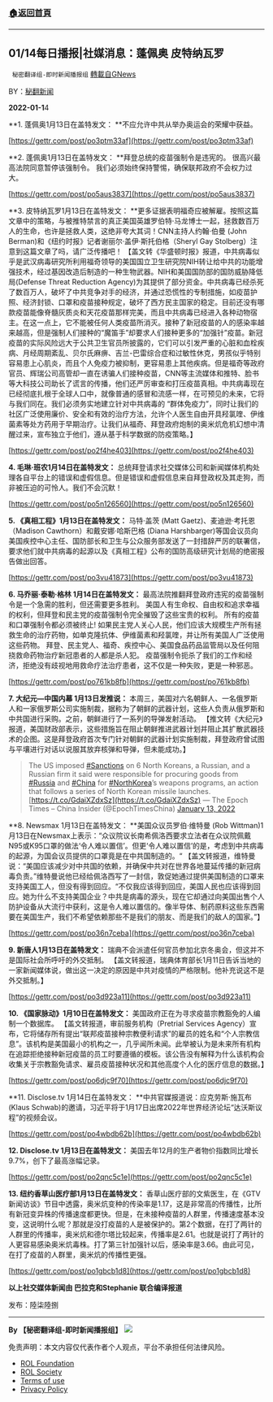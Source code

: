 ###  [:house:返回首頁](https://github.com/ourhimalayas/txt)
---


## 01/14每日播报|社媒消息：蓬佩奥 皮特纳瓦罗
` 秘密翻译组-即时新闻播报组` [轉載自GNews](https://gnews.org/zh-hans/1858756/)

BY：[秘翻新闻](https://gtv.org/broadcast/watch/61e13a98a6dfdd60315413f4)

**2022-01-1**4

**1. 蓬佩奥1月13日在盖特发文： **不应允许中共从举办奥运会的荣耀中获益。

[https://gettr.com/post/po3ptm33af](https://gettr.com/post/po3ptm33af)

**2. 蓬佩奥1月13日在盖特发文： **拜登总统的疫苗强制令是违宪的。 很高兴最高法院同意暂停该强制令。 我们必须始终保持警惕，确保联邦政府不会权力过大。

[https://gettr.com/post/po5aus3837](https://gettr.com/post/po5aus3837)

**3. 皮特纳瓦罗1月13日在盖特发文： **更多证据表明福奇应被解雇。按照这篇文章中的策略，与被推特禁言的真正美国英雄罗伯特·马龙博士一起，拯救数百万人的生命，也许是拯救人类，这绝非夸大其词！CNN主持人约翰·伯曼 (John Berman)和《纽约时报》记者谢丽尔·盖伊·斯托伯格（Sheryl Gay Stolberg）注意到这篇文章了吗，请广泛传播吧！ 【盖文转《华盛顿时报》报道，中共病毒似乎是武汉病毒研究所利用福奇领导的美国国立卫生研究院NIH转让给中共的功能增强技术，经过基因改造后制造的一种生物武器。NIH和美国国防部的国防威胁降低局(Defense Threat Reduction Agency)为其提供了部分资金。中共病毒已经杀死了数百万人，破坏了中共竞争对手的经济，并通过恐慌性的专制措施，如疫苗护照、经济封锁、口罩和疫苗接种规定，破坏了西方民主国家的稳定。目前还没有哪款疫苗能像脊髓灰质炎和天花疫苗那样完美，而且中共病毒已经进入各种动物宿主。在这一点上，它不能被任何人类疫苗所消灭。接种了新冠疫苗的人的感染率越来越高，但是强制人们接种的“魔笛手”却要求人们接种更多的“加强针”疫苗。新冠疫苗的实际风险远大于公共卫生官员所披露的，它们可以引发严重的心脏和血栓疾病、月经周期紊乱、贝尔氏麻痹、吉兰-巴雷综合症和过敏性休克，男孩似乎特别容易患上心肌炎，而且个人免疫力被抑制，更容易患上其他疾病。但是福奇等政府官员、辉瑞公司高管却一直在诱骗人们接种疫苗，CNN等主流媒体和推特、脸书等大科技公司助长了谎言的传播，他们还严厉审查和打压疫苗真相。中共病毒现在已经彻底扎根于全球人口中，就像普通的感冒和流感一样，在可预见的未来，它将与我们同在。我们必须务实地建立针对中共病毒的 “群体免疫力”，同时让我们的社区广泛使用廉价、安全和有效的治疗方法，允许个人医生自由开具羟氯喹、伊维菌素等处方药用于早期治疗。让我们从福奇、拜登政府炮制的奥米炕危机幻想中清醒过来，宣布独立于他们，遵从基于科学数据的防疫策略。】

[https://gettr.com/post/po2f4he403](https://gettr.com/post/po2f4he403)

**4. 毛琳·班农1月14日在盖特发文：** 总统拜登请求社交媒体公司和新闻媒体机构处理各自平台上的错误和虚假信息。但是错误和虚假信息来自拜登政权及其走狗，而非被压迫的可怜人。我们不会沉默！

[https://gettr.com/post/po5n126560](https://gettr.com/post/po5n126560)

**5. 《真相工程》1月13日在盖特发文：** 马特·盖茨 (Matt Gaetz)、麦迪逊·考托恩（Madison Cawthorn）和戴安娜·哈斯巴格 (Diana Harshbarger)等国会议员向美国疾控中心主任、国防部长和卫生与公众服务部发送了一封措辞严厉的联署信，要求他们就中共病毒的起源以及《真相工程》公布的国防高级研究计划局的绝密报告做出回答。

[https://gettr.com/post/po3vu41873](https://gettr.com/post/po3vu41873)

**6. 马乔丽·泰勒·格林 1月14日在盖特发文：** 最高法院推翻拜登政府违宪的疫苗强制令是一个急需的胜利，但还需要更多胜利。 美国人有生命权、自由权和追求幸福的权利，但拜登和民主党的疫苗强制令完全摧毁了这些宝贵的权利。 所有的疫苗和口罩强制令都必须被终止! 如果民主党人关心人民，他们应该大规模生产所有拯救生命的治疗药物，如单克隆抗体、伊维菌素和羟氯喹，并让所有美国人广泛使用这些药物。 拜登、民主党人、福奇、疾控中心、美国食品药品监管局以及任何阻挠救命药物治疗新冠患者的人都是杀人犯。 疫苗强制令扼杀了我们的工作和经济，拒绝没有歧视地用救命疗法治疗患者，这不仅是一种失败，更是一种邪恶。

[https://gettr.com/post/po761kb8fb](https://gettr.com/post/po761kb8fb)

**7. 大纪元—中国内幕 1月13日发推说：** 本周三，美国对六名朝鲜人、一名俄罗斯人和一家俄罗斯公司实施制裁，据称为了朝鲜的武器计划，这些人负责从俄罗斯和中共国进行采购。之前，朝鲜进行了一系列的导弹发射活动。 【推文转《大纪元》报道，美国财政部表示，这些措施旨在阻止朝鲜推进武器计划并阻止其扩散武器技术的企图。这是拜登政府首次专门针对朝鲜的武器计划实施制裁，拜登政府曾试图与平壤进行对话以说服其放弃核弹和导弹，但未能成功。】



> The US imposed [#Sanctions](https://twitter.com/hashtag/Sanctions?src=hash&amp;ref_src=twsrc%5Etfw) on 6 North Koreans, a Russian, and a Russian firm it said were responsible for procuring goods from [#Russia](https://twitter.com/hashtag/Russia?src=hash&amp;ref_src=twsrc%5Etfw) and [#China](https://twitter.com/hashtag/China?src=hash&amp;ref_src=twsrc%5Etfw) for [#NorthKorea](https://twitter.com/hashtag/NorthKorea?src=hash&amp;ref_src=twsrc%5Etfw)’s weapons programs, an action that follows a series of North Korean missile launches. [https://t.co/GdaiXZdxSz](https://t.co/GdaiXZdxSz)
> — The Epoch Times – China Insider (@EpochTimesChina) [January 13, 2022](https://twitter.com/EpochTimesChina/status/1481632128249090053?ref_src=twsrc%5Etfw)



**8. Newsmax 1月13日在盖特发文： **美国众议员罗伯·维特曼 (Rob Wittman)1月13日在Newsmax上表示：“众议院议长南希佩洛西要求立法者在众议院佩戴N95或K95口罩的做法‘令人难以置信’。但更‘令人难以置信’的是，考虑到中共病毒的起源，为国会议员提供的口罩竟是在中共国制造的。“ 【盖文转报道，维特曼说：“美国应该减少对中共国的依赖，并确保中共对在世界各地蔓延传播的新冠病毒负责。”维特曼说他已经给佩洛西写了一封信，敦促她通过提供美国制造的口罩来支持美国工人，但没有得到回应。“不仅我应该得到回应，美国人民也应该得到回应。她为什么不支持美国企业？中共是病毒的源头，现在它却通过向美国出售个人防护设备从大流行中获利，这是令人难以置信的。像半导体、制药原料这些东西需要在美国生产，我们不希望依赖那些不是我们的朋友、而是我们的敌人的国家。”】

[https://gettr.com/post/po36n7ceba](https://gettr.com/post/po36n7ceba)

**9. 新唐人1月13日在盖特发文：** 瑞典不会派遣任何官员参加北京冬奥会，但这并不是国际社会所呼吁的外交抵制。 【盖文转报道，瑞典体育部长1月11日告诉当地的一家新闻媒体说，做出这一决定的原因是中共对疫情的严格限制。他补充说这不是外交抵制。】

[https://gettr.com/post/po3d923a11](https://gettr.com/post/po3d923a11)

**10. 《国家脉动》1月10日在盖特发文：** 美国政府正在为寻求疫苗宗教豁免的人编制一个数据库。 【盖文转报道，审前服务机构（Pretrial Services Agency）宣布，它将储存所有提出“联邦疫苗接种宗教便利请求”的雇员的姓名和“个人宗教信息”。该机构是美国最小的机构之一，几乎闻所未闻。此举被认为是未来所有机构在追踪拒绝接种新冠疫苗的员工时要遵循的模板。该公告没有解释为什么该机构会收集关于宗教豁免请求、雇员疫苗接种状况和其他高度个人化的医疗信息的数据。】

[https://gettr.com/post/po6djc9f70](https://gettr.com/post/po6djc9f70)

**11. Disclose.tv 1月14日在盖特发文： **中共官媒报道说：应克劳斯·施瓦布 (Klaus Schwab)的邀请，习近平将于1月17日出席2022年世界经济论坛“达沃斯议程”的视频会议。

[https://gettr.com/post/po4wbdb62b](https://gettr.com/post/po4wbdb62b)

**12. Disclose.tv 1月13日在盖特发文：** 美国去年12月的生产者物价指数同比增长9.7%，创下了最高涨幅记录。

[https://gettr.com/post/po2qnc5c1e](https://gettr.com/post/po2qnc5c1e)

**13. 纽约香草山医疗部1月13日在盖特发文：** 香草山医疗部的文紫医生，在《GTV新闻访谈》节目中透露，奥米炕变种的传染率是1.17，这是非常高的传播性，比所有新冠变异株的传播速度都更快。但是，在未接种疫苗的人群里，传播速度基本没变，这说明什么呢？那就是没打疫苗的人是被保护的。第2个数据，在打了两针的人群里的传播率，奥米炕和德尔塔比较起来，传播率是2.61。也就是说打了两针的人更容易感染奥米炕毒株。打了第三针加强针以后，感染率是3.66。由此可见，在打了疫苗的人群里，奥米炕的传播性更强。

[https://gettr.com/post/po1gbcb1d8](https://gettr.com/post/po1gbcb1d8)

**以上社交媒体新闻由 巴拉克和Stephanie 联合编译报道**

发布：陸柒陸捌

* * *

**By 【秘密翻译组-即时新闻播报组】**
![](https://assets.gnews.org/wp-content/uploads/2022/01/截圖-2021-12-28-00.48.35.png)
 

免责声明：本文内容仅代表作者个人观点，平台不承担任何法律风险。

- [ROL Foundation](https://rolfoundation.org/)
- [ROL Society](https://rolsociety.org/)
- [Terms of use](https://gnews.org/terms-of-use-3/)
- [Privacy Policy](https://gnews.org/privacy-policy/)
